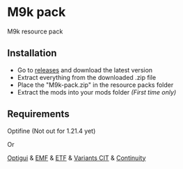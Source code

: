 # M9k pack
 M9k resource pack

## Installation

- Go to [releases](https://github.com/m-9-k/M9k-pack/releases/) and download the latest version
- Extract everything from the downloaded .zip file
- Place the "M9k-pack.zip" in the resource packs folder
- Extract the mods into your mods folder *(First time only)*

## Requirements
Optifine (Not out for 1.21.4 yet)

Or

[Optigui](https://modrinth.com/mod/optigui/versions?version=1.21.4&loader=fabric#download) & [EMF](https://modrinth.com/mod/entity-model-features/versions?version=1.21.4&loader=fabric#download) & [ETF](https://modrinth.com/mod/entitytexturefeatures?version=1.21.4&loader=fabric#download) & [Variants CIT](https://modrinth.com/mod/variants-cit?version=1.21.4#download) & [Continuity](https://modrinth.com/mod/continuity/versions?version=1.21.4&loader=fabric#download)